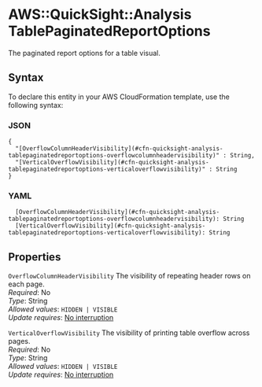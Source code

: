 # AWS::QuickSight::Analysis TablePaginatedReportOptions<a name="aws-properties-quicksight-analysis-tablepaginatedreportoptions"></a>

The paginated report options for a table visual\.

## Syntax<a name="aws-properties-quicksight-analysis-tablepaginatedreportoptions-syntax"></a>

To declare this entity in your AWS CloudFormation template, use the following syntax:

### JSON<a name="aws-properties-quicksight-analysis-tablepaginatedreportoptions-syntax.json"></a>

```
{
  "[OverflowColumnHeaderVisibility](#cfn-quicksight-analysis-tablepaginatedreportoptions-overflowcolumnheadervisibility)" : String,
  "[VerticalOverflowVisibility](#cfn-quicksight-analysis-tablepaginatedreportoptions-verticaloverflowvisibility)" : String
}
```

### YAML<a name="aws-properties-quicksight-analysis-tablepaginatedreportoptions-syntax.yaml"></a>

```
  [OverflowColumnHeaderVisibility](#cfn-quicksight-analysis-tablepaginatedreportoptions-overflowcolumnheadervisibility): String
  [VerticalOverflowVisibility](#cfn-quicksight-analysis-tablepaginatedreportoptions-verticaloverflowvisibility): String
```

## Properties<a name="aws-properties-quicksight-analysis-tablepaginatedreportoptions-properties"></a>

`OverflowColumnHeaderVisibility` <a name="cfn-quicksight-analysis-tablepaginatedreportoptions-overflowcolumnheadervisibility"></a>
The visibility of repeating header rows on each page\.  
_Required_: No  
_Type_: String  
_Allowed values_: `HIDDEN | VISIBLE`  
_Update requires_: [No interruption](https://docs.aws.amazon.com/AWSCloudFormation/latest/UserGuide/using-cfn-updating-stacks-update-behaviors.html#update-no-interrupt)

`VerticalOverflowVisibility` <a name="cfn-quicksight-analysis-tablepaginatedreportoptions-verticaloverflowvisibility"></a>
The visibility of printing table overflow across pages\.  
_Required_: No  
_Type_: String  
_Allowed values_: `HIDDEN | VISIBLE`  
_Update requires_: [No interruption](https://docs.aws.amazon.com/AWSCloudFormation/latest/UserGuide/using-cfn-updating-stacks-update-behaviors.html#update-no-interrupt)
